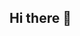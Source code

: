 ## Hi there 👋

<!--
**BhavyashreeMM** is a Strong in JavaFull Stack.
<h1>I am from K R Nagar,Mysor</h1>
<h3>I know HTML,CSS,Java Script,Java</h3>


- 🔭 I’m currently Bhavyashreemm on ...
- 🌱 I’m currently learning ...
- 👯 I’m looking to collaborate on ...
- 🤔 I’m looking for help with ...
- 💬 Ask me about ...
- 📫 How to reach me: ...
- 😄 Pronouns: ...
- ⚡ Fun fact: ...
-->

